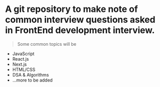 # A git repository to make note of common interview questions asked in FrontEnd development interview.
> Some common topics will be
- JavaScript 
- React.js
- Next.js
- HTML/CSS
- DSA & Algorithms
- ...more to be added
